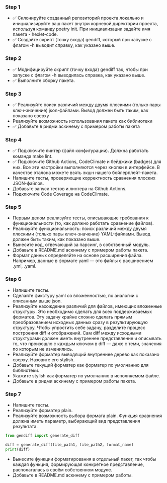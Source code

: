 ### Step 1
* ✅ Склонируйте созданный репозиторий проекта локально и инициализируйте ваш пакет внутри корневой директории проекта, используя команду poetry init. При инициализации задайте имя пакета - hexlet-code.
* ✅ Создайте скрипт (точку входа) gendiff, который при запуске с флагом -h выводит справку, как указано выше.

### Step 2
* ✅ Модифицируйте скрипт (точку входа) gendiff так, чтобы при запуске с флагом -h выводилась справка, как указано выше.
* ✅ Выполните сборку пакета.

### Step 3
* ✅ Реализуйте поиск различий между двумя плоскими (только пары ключ-значение) json-файлами. Вывод должен быть таким, как показано сверху
* Реализуйте возможность использования пакета как библиотеки
* ✅ Добавьте в ридми аскинему с примером работы пакета

### Step 4
* ✅ Подключите линтер (файл конфигурации). Должна работать команда make lint.
* ✅ Подключите Github Actions, CodeClimate и бейджики (badges) для них. Все эти настройки выполняются через кнопки в интерфейсе. В качестве эталона можете взять экшн нашего бойлерплейт-пакета.
* Напишите тесты, проверяющие корректность сравнения плоских JSON-файлов.
* Добавьте запуск тестов и линтера на Github Actions.
* Подключите Code Coverage на CodeClimate.

### Step 5
* Первым делом реализуйте тесты, описывающие требования к функциональности (то, как должно работать сравнение файлов).
* Реализуйте функциональность: поиск различий между двумя плоскими (только пары ключ-значение) YAML-файлами. Вывод должен быть таким, как показано выше.
* Вынесите код, отвечающий за парсинг, в собственный модуль.
* Добавьте в README.md аскинему с примером работы пакета.
* Формат данных определяйте на основе расширения файла. Например, данные в формате yaml — это файлы с расширением .yml, .yaml.

### Step 6
* Напишите тесты.
* Сделайте фикстуру yaml со вложенностью, по аналогии с описанным выше json.
* Реализуйте нахождение различий для файлов, имеющих вложенные структуры. Это необходимо сделать для всех поддерживаемых форматов. Эту задачу крайне сложно сделать прямым преобразованием исходных данных сразу в результирующую структуру. Чтобы упростить себе задачу, разделите процесс построения diff и отображений. Сам diff между исходными структурами должен иметь внутреннее представление и описывать то, что произошло с каждым ключом в diff — даже с теми, значения по которым не изменились.
* Реализуйте форматер выводящий внутреннее дерево как показано сверху. Назовите его stylish.
* Добавьте текущий форматер как форматер по умолчанию для библиотеки.
* Укажите stylish как форматер по умолчанию в исполняемом файле.
* Добавьте в ридми аскинему с примером работы пакета.

### Step 7
* Напишите тесты.
* Реализуйте форматер plain.
* Реализуйте возможность выбора формата plain. Функция сравнения должна иметь параметр, выбирающий вид представления результата.

```python
from gendiff import generate_diff

diff = generate_diff(file_path1, file_path2, format_name)
print(diff)
```
* Вынесите функции форматирования в отдельный пакет, так чтобы каждая функция, формирующая конкретное представление, располагалась в своём собственном модуле.
* Добавьте в README.md аскинему с примером работы.